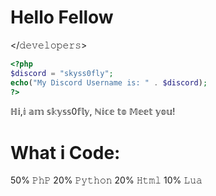 # Hello Fellow
 </𝚍𝚎𝚟𝚎𝚕𝚘𝚙𝚎𝚛𝚜>

 ```php
<?php
$discord = "skyss0fly";
echo("My Discord Username is: " . $discord);
?>

```

ℍ𝕚,𝕚 𝕒𝕞 𝕤𝕜𝕪𝕤𝕤0𝕗𝕝𝕪, ℕ𝕚𝕔𝕖 𝕥𝕠 𝕄𝕖𝕖𝕥 𝕪𝕠𝕦!


# What i Code:
50% 𝙿𝚑𝙿
20% 𝙿𝚢𝚝𝚑𝚘𝚗
20% 𝙷𝚝𝚖𝚕
10% 𝙻𝚞𝚊
